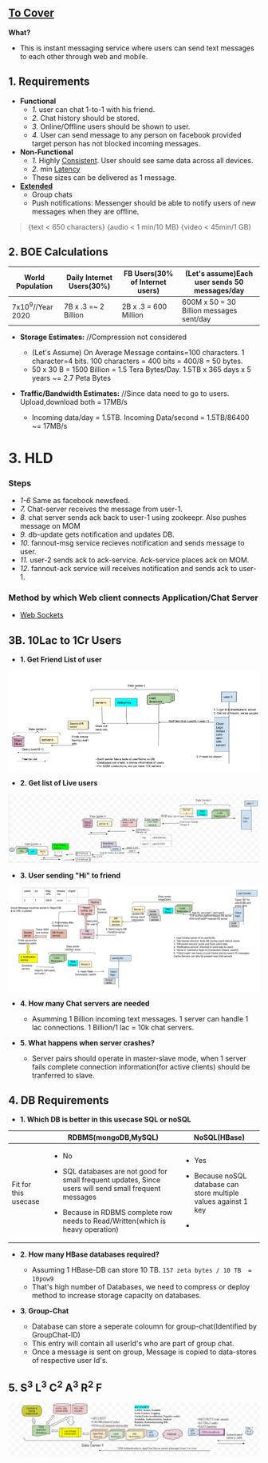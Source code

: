 ## [To Cover](/System-Design/Scalable)

**What?**
- This is instant messaging service where users can send text messages to each other through web and mobile.

## 1. Requirements
- **Functional**
  - *1.* user can chat 1-to-1 with his friend.
  - *2.* Chat history should be stored.
  - *3.* Online/Offline users should be shown to user.
  - *4.* User can send message to any person on facebook provided target person has not blocked incoming messages.
- **Non-Functional**
  - *1.* Highly [Consistent](/System-Design/Concepts/Bottlenecks_of_Distributed_Systems/Bottlenecks.md). User should see same data across all devices.
  - *2.* min [Latency](/Scalable/README.md)
  - These sizes can be delivered as 1 message.
- **[Extended](/Scalable/README.md)** 
  - Group chats
  - Push notifications: Messenger should be able to notify users of new messages when they are offline.

> {text < 650 characters} {audio < 1 min/10 MB}   {video < 45min/1 GB}

## 2. BOE Calculations

|World Population|Daily Internet Users(30%)|FB Users(30% of Internet users)|(Let's assume)Each user sends 50 messages/day|
|---|---|---|---|
|7x10<sup>9</sup>//Year 2020|7B x .3 =~ 2 Billion|2B x .3 = 600 Million|600M x 50 = 30 Billion messages sent/day|

- **Storage Estimates:**  //Compression not considered
  - (Let's Assume) On Average Message contains=100 characters. 1 character=4 bits. 100 characters = 400 bits = 400/8 = 50 bytes.
  - 50 x 30 B = 1500 Billion = 1.5 Tera Bytes/Day. 1.5TB x 365 days x 5 years ~= 2.7 Peta Bytes

- **Traffic/Bandwidth Estimates:**  //Since data need to go to users. Upload,download both = 17MB/s
  - Incoming data/day = 1.5TB. Incoming Data/second = 1.5TB/86400 ~= 17MB/s

# 3. HLD

### Steps
- *1-6* Same as facebook newsfeed.
- *7.* Chat-server receives the message from user-1.
- *8.* chat server sends ack back to user-1 using zookeepr. Also pushes message on MOM
- *9.* db-update gets notification and updates DB.
- *10.* fannout-msg service recieves notification and sends message to user.
- *11.* user-2 sends ack to ack-service. Ack-service places ack on MOM.
- *12.* fannout-ack service will receives notification and sends ack to user-1.

### Method by which Web client connects Application/Chat Server
  - [Web Sockets](/Networking/OSI-Layers/Layer5/WebServer_to_WebClient_Connection_Methods)


## 3B. 10Lac to 1Cr Users

- **1. Get Friend List of user**

![ImgURL](fb-get-friendlist.png)

- **2. Get list of Live users**

![ImgURL](fb-get-live-friends.png)

- **3. User sending "Hi" to friend**

![ImgURL](fb-messenger-send-hi.png)

- **4. How many Chat servers are needed**
  - Asumming 1 Billion incoming text messages. 1 server can handle 1 lac connections. 1 Billion/1 lac = 10k chat servers.

- **5. What happens when server crashes?**
  - Server pairs should operate in master-slave mode, when 1 server fails complete connection information(for active clients) should be tranferred to slave.

## 4. DB Requirements
- **1. Which DB is better in this usecase SQL or noSQL**

||RDBMS(mongoDB,MySQL)|NoSQL(HBase)|
|---|---|---|
|Fit for this usecase|<ul><li>No</li></ul><ul><li>SQL databases are not good for small frequent updates, Since users will send small frequent messages</li></ul><ul><li>Because in RDBMS complete row needs to Read/Written(which is heavy operation)</li></ul>|<ul><li>Yes</li></ul><ul><li>Because noSQL database can store multiple values against 1 key</li></ul><ul><li>|
  
- **2. How many HBase databases required?**
  - Assuming 1 HBase-DB can store 10 TB. `157 zeta bytes / 10 TB  = 10pow9`
  - That's high number of Databases, we need to compress or deploy method to increase storage capacity on databases.

- **3. Group-Chat**
  - Database can store a seperate coloumn for group-chat(Identified by GroupChat-ID)
  - This entry will contain all userId's who are part of group chat.
  - Once a message is sent on group, Message is copied to data-stores of respective user Id's.

## 5. S<sup>3</sup> L<sup>3</sup> C<sup>2</sup> A<sup>3</sup> R<sup>2</sup> F

![ImgURL](S3L2C2R3A2F.PNG)

